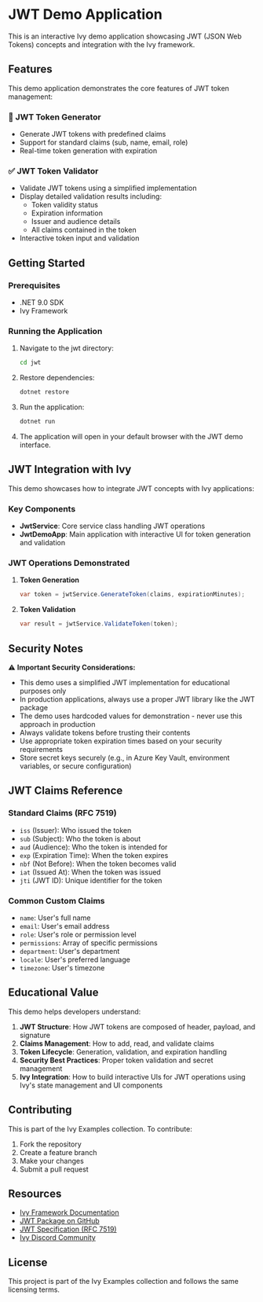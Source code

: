 # JWT Demo Application

This is an interactive Ivy demo application showcasing JWT (JSON Web Tokens) concepts and integration with the Ivy framework.

## Features

This demo application demonstrates the core features of JWT token management:

### 🔐 JWT Token Generator
- Generate JWT tokens with predefined claims
- Support for standard claims (sub, name, email, role)
- Real-time token generation with expiration

### ✅ JWT Token Validator
- Validate JWT tokens using a simplified implementation
- Display detailed validation results including:
  - Token validity status
  - Expiration information
  - Issuer and audience details
  - All claims contained in the token
- Interactive token input and validation

## Getting Started

### Prerequisites
- .NET 9.0 SDK
- Ivy Framework

### Running the Application

1. Navigate to the jwt directory:
   ```bash
   cd jwt
   ```

2. Restore dependencies:
   ```bash
   dotnet restore
   ```

3. Run the application:
   ```bash
   dotnet run
   ```

4. The application will open in your default browser with the JWT demo interface.

## JWT Integration with Ivy

This demo showcases how to integrate JWT concepts with Ivy applications:

### Key Components

- **JwtService**: Core service class handling JWT operations
- **JwtDemoApp**: Main application with interactive UI for token generation and validation

### JWT Operations Demonstrated

1. **Token Generation**
   ```csharp
   var token = jwtService.GenerateToken(claims, expirationMinutes);
   ```

2. **Token Validation**
   ```csharp
   var result = jwtService.ValidateToken(token);
   ```

## Security Notes

⚠️ **Important Security Considerations:**

- This demo uses a simplified JWT implementation for educational purposes only
- In production applications, always use a proper JWT library like the JWT package
- The demo uses hardcoded values for demonstration - never use this approach in production
- Always validate tokens before trusting their contents
- Use appropriate token expiration times based on your security requirements
- Store secret keys securely (e.g., in Azure Key Vault, environment variables, or secure configuration)

## JWT Claims Reference

### Standard Claims (RFC 7519)
- `iss` (Issuer): Who issued the token
- `sub` (Subject): Who the token is about
- `aud` (Audience): Who the token is intended for
- `exp` (Expiration Time): When the token expires
- `nbf` (Not Before): When the token becomes valid
- `iat` (Issued At): When the token was issued
- `jti` (JWT ID): Unique identifier for the token

### Common Custom Claims
- `name`: User's full name
- `email`: User's email address
- `role`: User's role or permission level
- `permissions`: Array of specific permissions
- `department`: User's department
- `locale`: User's preferred language
- `timezone`: User's timezone

## Educational Value

This demo helps developers understand:

1. **JWT Structure**: How JWT tokens are composed of header, payload, and signature
2. **Claims Management**: How to add, read, and validate claims
3. **Token Lifecycle**: Generation, validation, and expiration handling
4. **Security Best Practices**: Proper token validation and secret management
5. **Ivy Integration**: How to build interactive UIs for JWT operations using Ivy's state management and UI components

## Contributing

This is part of the Ivy Examples collection. To contribute:

1. Fork the repository
2. Create a feature branch
3. Make your changes
4. Submit a pull request

## Resources

- [Ivy Framework Documentation](https://docs.ivy.app)
- [JWT Package on GitHub](https://github.com/jwt-dotnet/jwt)
- [JWT Specification (RFC 7519)](https://tools.ietf.org/html/rfc7519)
- [Ivy Discord Community](https://discord.gg/sSwGzZAYb6)

## License

This project is part of the Ivy Examples collection and follows the same licensing terms.
